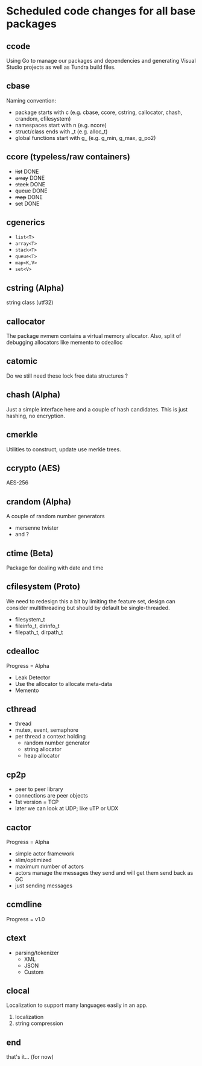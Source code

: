 # Scheduled code changes for all base packages

## ccode

Using Go to manage our packages and dependencies and generating Visual Studio projects as well as Tundra build files.

## cbase

Naming convention:

- package starts with c (e.g. cbase, ccore, cstring, callocator, chash, crandom, cfilesystem)
- namespaces start with n (e.g. ncore)
- struct/class ends with _t (e.g. alloc_t)
- global functions start with g_ (e.g. g_min, g_max, g_po2)

## ccore (typeless/raw containers)

- ~~list~~ DONE
- ~~array~~ DONE
- ~~stack~~ DONE
- ~~queue~~ DONE
- ~~map~~ DONE
- ~~set~~ DONE

## cgenerics

- ``list<T>``
- ``array<T>``
- ``stack<T>``
- ``queue<T>``
- ``map<K,V>``
- ``set<V>``

## cstring (Alpha)

string class (utf32)

## callocator

The package nvmem contains a virtual memory allocator.
Also, split of debugging allocators like memento to cdealloc

## catomic

Do we still need these lock free data structures ?

## chash (Alpha)

Just a simple interface here and a couple of hash candidates.
This is just hashing, no encryption.

## cmerkle

Utilities to construct, update use merkle trees.

## ccrypto (AES)

AES-256

## crandom (Alpha)

A couple of random number generators

- mersenne twister
- and ?

## ctime (Beta)

Package for dealing with date and time

## cfilesystem (Proto)

We need to redesign this a bit by limiting the feature set, design can consider multithreading but should by default be single-threaded.

- filesystem_t
- fileinfo_t, dirinfo_t
- filepath_t, dirpath_t

## cdealloc

Progress = Alpha

- Leak Detector
- Use the allocator to allocate meta-data
- Memento

## cthread

- thread
- mutex, event, semaphore
- per thread a context holding
  - random number generator
  - string allocator
  - heap allocator

## cp2p

- peer to peer library
- connections are peer objects
- 1st version = TCP
- later we can look at UDP; like uTP or UDX

## cactor

Progress = Alpha

- simple actor framework
- slim/optimized
- maximum number of actors
- actors manage the messages they send and will get them send back as GC
- just sending messages

## ccmdline

Progress = v1.0

## ctext

- parsing/tokenizer
  - XML
  - JSON
  - Custom

## clocal

Localization to support many languages easily in an app.

1. localization
2. string compression

## end

that's it... (for now)
